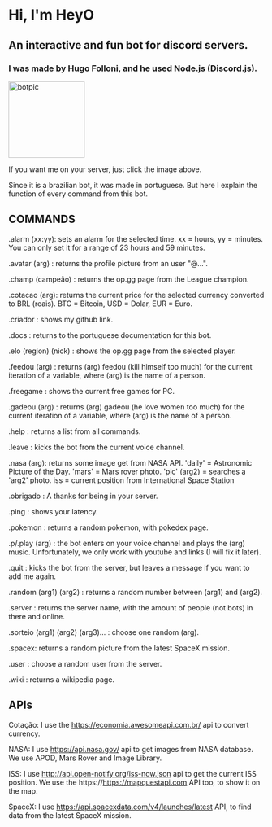 # Hi, I'm HeyO

## An interactive and fun bot for discord servers.

### I was made by Hugo Folloni, and he used Node.js (Discord.js).

[<img src="https://cdn.discordapp.com/attachments/867457879047929918/867830621467967578/ErG18llWMAAIziI.jpeg" alt="botpic" width="150"  />](https://discord.com/oauth2/authorize?client_id=867456901716246538&permissions=8&scope=bot)

If you want me on your server, just click the image above.

Since it is a brazilian bot, it was made in portuguese. But here I explain the function of every command from this bot.

## COMMANDS

.alarm (xx:yy): sets an alarm for the selected time. xx = hours, yy = minutes. You can only set it for a range of 23 hours and 59 minutes.

.avatar (arg) : returns the profile picture from an user "@...".

.champ (campeão) : returns the op.gg page from the League champion.

.cotacao (arg): returns the current price for the selected currency converted to BRL (reais). BTC = Bitcoin, USD = Dolar, EUR = Euro. 

.criador : shows my github link.

.docs : returns to the portuguese documentation for this bot.

.elo (region) (nick) : shows the op.gg page from the selected player.

.feedou (arg) : returns (arg) feedou (kill himself too much) for the current iteration of a variable, where (arg) is the name of a person.

.freegame : shows the current free games for PC.

.gadeou (arg) : returns (arg) gadeou (he love women too much) for the current iteration of a variable, where (arg) is the name of a person.

.help : returns a list from all commands.

.leave : kicks the bot from the current voice channel.

.nasa (arg): returns some image get from NASA API. 'daily' = Astronomic Picture of the Day. 'mars' = Mars rover photo. 'pic' (arg2) = searches a 'arg2' photo. iss = current position from International Space Station

.obrigado : A thanks for being in your server.

.ping : shows your latency.

.pokemon : returns a random pokemon, with pokedex page.

.p/.play (arg) : the bot enters on your voice channel and plays the (arg) music. Unfortunately, we only work with youtube and links (I will fix it later).

.quit : kicks the bot from the server, but leaves a message if you want to add me again.

.random (arg1) (arg2) : returns a random number between (arg1) and (arg2).

.server : returns the server name, with the amount of people (not bots) in there and online.

.sorteio (arg1) (arg2) (arg3)... : choose one random (arg).

.spacex: returns a random picture from the latest SpaceX mission.

.user : choose a random user from the server.

.wiki : returns a wikipedia page.

## APIs

Cotação: I use the https://economia.awesomeapi.com.br/  api to convert currency.

NASA: I use https://api.nasa.gov/ api to get images from NASA database. We use APOD, Mars Rover and Image Library.

ISS: I use http://api.open-notify.org/iss-now.json api to get the current ISS position. We use the https://https://mapquestapi.com API too, to show it on the map.

SpaceX: I use https://api.spacexdata.com/v4/launches/latest API, to find data from the latest SpaceX mission.
